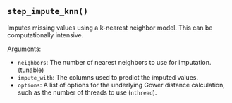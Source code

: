 ## `step_impute_knn()`

Imputes missing values using a k-nearest neighbor model. This can be computationally intensive.

Arguments:
* `neighbors`: The number of nearest neighbors to use for imputation. (tunable)
* `impute_with`: The columns used to predict the imputed values.
* `options`: A list of options for the underlying Gower distance calculation, such as the number of threads to use (`nthread`).
